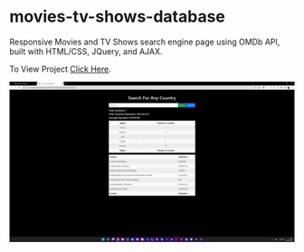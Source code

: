 # movies-tv-shows-database
Responsive Movies and TV Shows search engine page using OMDb API, built with HTML/CSS, JQuery, and AJAX.

To View Project [Click Here](https://ehabzubedat.github.io/movies-tv-shows-database/).

![](assets/images/preview.png)
